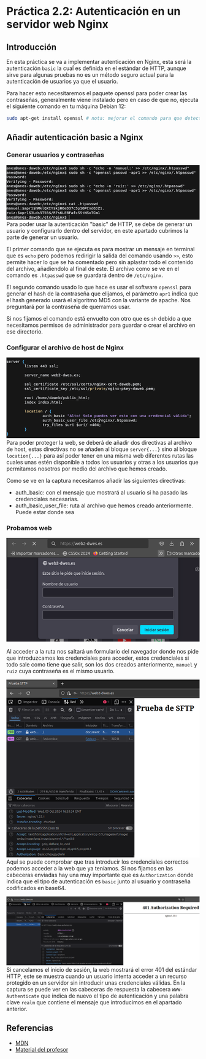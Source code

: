 # Práctica 2.2: Autenticación en un servidor web Nginx
## Introducción
En esta práctica se va a implementar autenticación en Nginx, esta será la autenticación `basic` 
la cuaĺ es definida en el estándar de HTTP, aunque sirve para algunas pruebas no es un método seguro
actual para la autenticación de usuarios ya que el usuario.

Para hacer esto necesitaremos el paquete openssl para poder crear las contraseñas, generalmente viene 
instalado pero en caso de que no, ejecuta el siguiente comando en tu máquina Debian 12:

```bash
sudo apt-get install openssl # nota: mejorar el comando para que detecte la instalación y si no la detecta instalarlo
```
## Añadir autenticación basic a Nginx
### Generar usuarios y contraseñas
![alt text](../../images/prc22/nginx_auth_gen_user.png)
Para poder usar la autenticación "basic" de HTTP, se debe de generar un usuario y configurarlo dentro del servidor, en
este apartado cubrimos la parte de generar un usuario.

El primer comando que se ejecuta es para mostrar un mensaje en terminal que es `echo` pero podemos redirigir la salida del comando usando
`>>`, esto permite hacer lo que se ha comentado pero sin aplastar todo el contenido del archivo, añadiendolo al final de este. El archivo
como se ve en el comando es `.htpasswd` que se guardará dentro de `/etc/nginx`. 

El segundo comando usado lo que hace es usar el software `openssl` para generar el hash de la contraseña que elijamos, el parámetro `apr1`
indica que el hash generado usará el algoritmo MD5 con la variante de apache. Nos preguntará por la contraseña de querramos usar.

Si nos fijamos el comando está envuelto con otro que es `sh` 
debido a que necesitamos permisos de administrador para guardar o crear el archivo en ese directorio.

### Configurar el archivo de host de Nginx

![Configuración del host en Nginx](../../images/prc22/nginx_auth_host_config.png)
Para poder proteger la web, se deberá de añadir dos directivas al archivo de host, estas directivas no se añaden al bloque `server{...}` sino
al bloque `location{...}` para así poder tener en una misma web diferentes rutas las cuales unas estén disponible a todos los usuarios y otras
a los usuarios que permitamos nosotros por medio del archivo que hemos creado.

Como se ve en la captura necesitamos añadir las siguientes directivas:  

* auth_basic: con el mensaje que mostrará al usuario si ha pasado las credenciales necesarias.
* auth_basic_user_file: ruta al archivo que hemos creado anteriormente. Puede estar donde sea

### Probamos web
![Formulario de inicio de sesión](../../images/prc22/nginx_auth_login_form.png)

Al acceder a la ruta nos saltará un formulario del navegador donde nos pide que introduzcamos los credenciales para acceder, estos credenciales si todo sale como tiene que salir, son los dos creados anteriormente, `manuel` y `ruiz` cuya contraseña es el mismo usuario.

![Web tras iniciar sesión](../../images/prc22/nginx_auth_success_login.png)
Aquí se puede comprobar que tras introducir los credenciales correctos podemos acceder a la web que ya teníamos. Si nos fijamos en las cabeceras enviadas hay una muy importante que es `Authorization` donde indica que el tipo de autenticación es `basic` junto al usuario y contraseña codificados en base64.

![Web tras cancelar el incio de sesión](../../images/prc22/nginx_auth_cancel_login.png)
Si cancelamos el inicio de sesión, la web mostrará el error 401 del estándar HTTP, este se muestra cuando un usuario intenta acceder a un recurso
protegido en un servidor sin introducir unas credenciales válidas. En la captura se puede ver en las cabeceras de respuesta la cabecera `WWW-Authenticate` que indica de nuevo el tipo de autenticación y una palabra clave `realm` que contiene el mensaje que introducimos en el apartado anterior.
## Referencias
* [MDN](https://developer.mozilla.org/en-US/docs/Web/HTTP/Authentication)
* [Material del profesor](https://raul-profesor.github.io/DEAW/P1.2/)